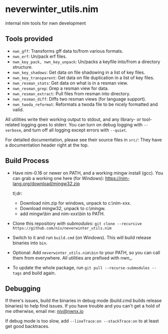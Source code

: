 # neverwinter_utils.nim
internal nim tools for nwn development

## Tools provided

* `nwn_gff`: Transforms gff data to/from various formats.
* `nwn_erf`: Un/pack erf files.
* `nwn_key_pack, nwn_key_unpack`: Un/packs a keyfile into/from a directory structure.
* `nwn_key_shadows`: Get data on file shadowing in a list of key files.
* `nwn_key_transparent`: Get data on file duplication in a list of key files.
* `nwn_resman_stats`: Get data on what is in a resman view.
* `nwn_resman_grep`: Grep a resman view for data.
* `nwn_resman_extract`: Pull files from resman into directory.
* `nwn_resman_diff`: Diffs two resman views (for language support).
* `nwn_twoda_reformat`: Reformats a twoda file to be nicely formatted and valid.

All utilities write their working output to stdout, and any library- or tool-
related logging goes to stderr.  You can turn on debug logging with `--verbose`,
and turn off all logging except errors with `--quiet`.

For detailed documentation, please see their source files in `src/`: They have
a documentation header right at the top.

## Build Process

* Have nim-0.16 or newer on PATH, and a working mingw install (gcc). You can
  grab a working one here (for Windows): https://nim-lang.org/download/mingw32.zip

  tl;dr:
  * Download nim.zip for windows, unpack to c:\nim-xxx.
  * Download mingw32, unpack to c:\mingw.
  * add mingw\bin and nim-xxx\bin to PATH.

* Clone this repository *with submodules*:
  `git clone --recursive https://github.com/niv/neverwinter_utils.nim`

* Switch to it and run `build.cmd` (on Windows). This will build release binaries
  into `bin`.

* Optional: Add `neverwinter_utils.nim\bin` to your PATH, so you can call them
  from everywhere.  All utilities are prefixed with nwn_.

* To update the whole package, run `git pull --recurse-submodules --tags` and
  build again.

## Debugging

If there's issues, build the binaries in debug mode (build.cmd builds release
binaries) to help find issues.  If you have trouble and you can't get a hold
of me otherwise, email me: niv@nwnx.io

If debug mode is too slow, add `--lineTrace:on --stackTrace:on` to at least
get good backtraces.
